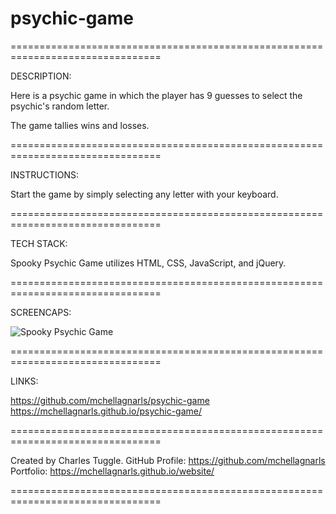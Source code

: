 # psychic-game

================================================================================

DESCRIPTION:

Here is a psychic game in which the player has 9 guesses to select the psychic's random letter. 

The game tallies wins and losses.

================================================================================

INSTRUCTIONS:

Start the game by simply selecting any letter with your keyboard. 

================================================================================

TECH STACK:

Spooky Psychic Game utilizes HTML, CSS, JavaScript, and jQuery.

================================================================================

SCREENCAPS:

![Spooky Psychic Game](spookypscyhicgame.png)

================================================================================

LINKS:

https://github.com/mchellagnarls/psychic-game
https://mchellagnarls.github.io/psychic-game/


================================================================================

Created by Charles Tuggle. 
GitHub Profile: https://github.com/mchellagnarls
Portfolio: https://mchellagnarls.github.io/website/

================================================================================
